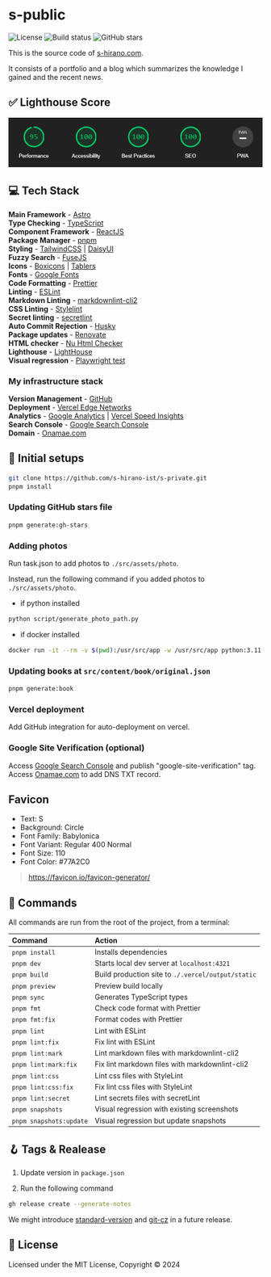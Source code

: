 # s-public

![License](https://img.shields.io/badge/license-MIT-blue)
![Build status](https://img.shields.io/github/actions/workflow/status/s-hirano-ist/s-public/build.yaml?branch=main)
![GitHub stars](https://img.shields.io/github/stars/s-hirano-ist/s-public.svg)

This is the source code of [s-hirano.com](https://s-hirano.com/).

It consists of a portfolio and a blog which summarizes the knowledge I gained and the recent news.

## ✅ Lighthouse Score

![Lighthouse score: 100/100](lighthouse_score.png)

## 💻 Tech Stack

**Main Framework** - [Astro](https://astro.build/)  
**Type Checking** - [TypeScript](https://www.typescriptlang.org/)  
**Component Framework** - [ReactJS](https://reactjs.org/)  
**Package Manager** - [pnpm](https://pnpm.io/)  
**Styling** - [TailwindCSS](https://tailwindcss.com/) | [DaisyUI](https://daisyui.com/)  
**Fuzzy Search** - [FuseJS](https://fusejs.io/)  
**Icons** - [Boxicons](https://boxicons.com/) | [Tablers](https://tabler-icons.io/)  
**Fonts** - [Google Fonts](https://fonts.google.com/)  
**Code Formatting** - [Prettier](https://prettier.io/)  
**Linting** - [ESLint](https://eslint.org)  
**Markdown Linting** - [markdownlint-cli2](https://github.com/DavidAnson/markdownlint-cli2)  
**CSS Linting** - [Stylelint](https://stylelint.io/)  
**Secret linting** - [secretlint](https://github.com/secretlint/secretlint)  
**Auto Commit Rejection** - [Husky](https://typicode.github.io/husky/)  
**Package updates** - [Renovate](https://www.mend.io/renovate/)  
**HTML checker** - [Nu Html Checker](https://github.com/validator/validator)  
**Lighthouse** - [LightHouse](https://developers.google.com/web/tools/lighthouse)  
**Visual regression** - [Playwright test](https://playwright.dev/docs/test-intro/)

### My infrastructure stack

**Version Management** - [GitHub](https://github.com/)  
**Deployment** - [Vercel Edge Networks](https://vercel.com/)  
**Analytics** - [Google Analytics](https://analytics.google.com/analytics/web/) | [Vercel Speed Insights](https://vercel.com/docs/speed-insights)  
**Search Console** - [Google Search Console](https://search.google.com/search-console)  
**Domain** - [Onamae.com](https://www.onamae.com/)

## 🍾 Initial setups

```bash
git clone https://github.com/s-hirano-ist/s-private.git
pnpm install
```

### Updating GitHub stars file

```bash
pnpm generate:gh-stars
```

### Adding photos

Run task.json to add photos to `./src/assets/photo`.

Instead, run the following command if you added photos to `./src/assets/photo`.

- if python installed

```bash
python script/generate_photo_path.py
```

- if docker installed

```bash
docker run -it --rm -v $(pwd):/usr/src/app -w /usr/src/app python:3.11 python3 script/generate_photo_path.py
```

### Updating books at `src/content/book/original.json`

```bash
pnpm generate:book
```

### Vercel deployment

Add GitHub integration for auto-deployment on vercel.

### Google Site Verification (optional)

Access [Google Search Console](https://search.google.com/search-console) and publish "google-site-verification" tag.
Access [Onamae.com](https://www.onamae.com/) to add DNS TXT record.

## Favicon

- Text: S
- Background: Circle
- Font Family: Babylonica
- Font Variant: Regular 400 Normal
- Font Size: 110
- Font Color: #77A2C0

> <https://favicon.io/favicon-generator/>

## 🧞 Commands

All commands are run from the root of the project, from a terminal:

| Command                 | Action                                             |
| :---------------------- | :------------------------------------------------- |
| `pnpm install`          | Installs dependencies                              |
| `pnpm dev`              | Starts local dev server at `localhost:4321`        |
| `pnpm build`            | Build production site to `./.vercel/output/static` |
| `pnpm preview`          | Preview build locally                              |
| `pnpm sync`             | Generates TypeScript types                         |
| `pnpm fmt`              | Check code format with Prettier                    |
| `pnpm fmt:fix`          | Format codes with Prettier                         |
| `pnpm lint`             | Lint with ESLint                                   |
| `pnpm lint:fix`         | Fix lint with ESLint                               |
| `pnpm lint:mark`        | Lint markdown files with markdownlint-cli2         |
| `pnpm lint:mark:fix`    | Fix lint markdown files with markdownlint-cli2     |
| `pnpm lint:css`         | Lint css files with StyleLint                      |
| `pnpm lint:css:fix`     | Fix lint css files with StyleLint                  |
| `pnpm lint:secret`      | Lint secrets files with secretLint                 |
| `pnpm snapshots`        | Visual regression with existing screenshots        |
| `pnpm snapshots:update` | Visual regression but update snapshots             |

## 🪝 Tags & Realease

1. Update version in `package.json`

2. Run the following command

```bash
gh release create --generate-notes
```

We might introduce [standard-version](https://github.com/conventional-changelog/standard-version) and [git-cz](https://github.com/streamich/git-cz) in a future release.

## 📜 License

Licensed under the MIT License, Copyright © 2024
